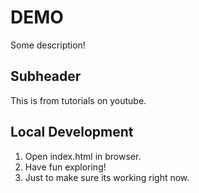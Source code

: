 # DEMO

Some description!

## Subheader

This is from tutorials on youtube.

## Local Development

1. Open index.html in browser.
2. Have fun exploring!
3. Just to make sure its working right now.